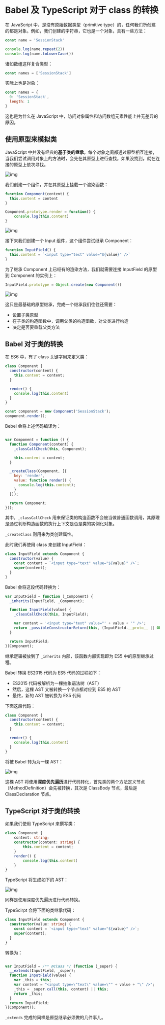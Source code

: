 # Babel 及 TypeScript 对于 class 的转换

在 JavaScript 中，是没有原始数据类型（primitive type）的，任何我们所创建的都是对象。例如，我们创建的字符串，它也是一个对象，具有一些方法：

```js
const name = 'SessionStack'

console.log(name.repeat(2))
console.log(name.toLowerCase())
```

诸如数组这样复合类型：

```js
const names = ['SessionStack']
```

实际上也是对象：

```js
const names = {
  0: 'SessionStack',
  length: 1
}
```

这也是为什么在 JavaScript 中，访问对象属性和访问数组元素性能上并无差异的原因。

## 使用原型来模拟类

JavaScript 中并没有经典的**基于类的继承**，每个对象之间都通过原型相互连接，当我们尝试调用对象上的方法时，会先在其原型上进行查找，如果没找到，就在连接的原型上依次寻找。

![img](https://cdn-images-1.medium.com/max/1600/0*SufKRGfPZIDlw1OG)

我们创建一个组件，并在其原型上挂载一个渲染函数：

```js
function Component(content) {
  this.content = content
}

Component.prototype.render = function() {
	console.log(this.content) 
}
```

![img](https://cdn-images-1.medium.com/max/1600/0*hZbijxS0vXu8vUmz)

接下来我们创建一个 Input 组件，这个组件尝试继承 Component：

```js
function InputField() {
  this.content = `<input type="text" value="${value}" />`
}
```

为了继承 Component 上已经有的渲染方法，我们就需要连接 InputField 的原型到 Component 的实例上：

```js
InputField.prototype = Object.create(new Component())
```

![img](https://cdn-images-1.medium.com/max/1600/0*avLiOV_zXLxOgBee)

这只是最基础的原型继承，完成一个继承我们往往还需要：

- 设置子类原型
- 在子类的构造函数中，调用父类的构造函数，对父类进行构造
- 决定是否要重载父类方法

## Babel 对于类的转换

在 ES6 中，有了 class 关键字用来定义类：

```js
class Component {
  constructor(content) {
    this.content = content;
  }

  render() {
  	console.log(this.content)
  }
}

const component = new Component('SessionStack');
component.render();
```

Bebel 会将上述代码编译为：

```js

var Component = function () {
  function Component(content) {
    _classCallCheck(this, Component);

    this.content = content;
  }

  _createClass(Component, [{
    key: 'render',
    value: function render() {
      console.log(this.content);
    }
  }]);

  return Component;
}();
```

其中，`_classCallCheck` 用来保证类的构造函数不会被当做普通函数调用，其原理是通过判断构造函数的执行上下文是否是类的实例化对象。

`_createClass` 则用来为类创建属性。

此时我们再使用 class 来创建 InputField：

```js
class InputField extends Component {
  constructor(value) {
    const content = `<input type="text" value="${value}" />`;
    super(content);
  }
}
```

Babel 会将这段代码转换为：

```js
var InputField = function (_Component) {
  _inherits(InputField, _Component);

  function InputField(value) {
    _classCallCheck(this, InputField);

    var content = '<input type="text" value="' + value + '" />';
    return _possibleConstructorReturn(this, (InputField.__proto__ || Object.getPrototypeOf(InputField)).call(this, content));
  }

  return InputField;
}(Component);
```

继承逻辑被放到了 `_inherits` 内部，该函数内部实现即为 ES5 中的原型继承过程。

Babel 转换 ES2015 代码为 ES5 代码的过程如下：

- ES2015 代码被解析为一棵抽象语法树（AST）
- 然后，这棵 AST 又被转换一个节点都对应到 ES5 的 AST
- 最终，新的 AST 被转换为 ES5 代码

下面这段代码：

```js
class Component {
  constructor(content) {
    this.content = content;
  }

  render() {
    console.log(this.content)
  }
}
```

将被 Babel 转为为一棵 AST：

![img](https://cdn-images-1.medium.com/max/1600/0*-OqUfzpRtgDJQjXY)

这棵 AST 将使用**深度优先遍历**进行代码转化，首先类的两个方法定义节点（MethodDefinition）会先被转换，其次是 ClassBody 节点，最后是 ClassDeclaration 节点。

## TypeScript 对于类的转换

如果我们使用 TypeScript 来撰写类：

```ts
class Component {
    content: string;
    constructor(content: string) {
        this.content = content;
    }
    render() {
        console.log(this.content)
    }
}
```

TypeScript 将生成如下的 AST：

![img](https://cdn-images-1.medium.com/max/1600/0*j3zkSjnrL4fnCK3A)

同样是使用深度优先遍历进行代码转换。

TypeScirpt 会将下面的类继承代码：

```ts
class InputField extends Component {
  constructor(value: string) {
    const content = `<input type="text" value="${value}" />`;
    super(content);
  }
}
```

转换为：

```js

var InputField = /** @class */ (function (_super) {
  __extends(InputField, _super);
  function InputField(value) {
    var _this = this;
    var content = "<input type=\"text\" value=\"" + value + "\" />";
    _this = _super.call(this, content) || this;
    return _this;
  }
  return InputField;
}(Component));
```

`_extends` 完成的同样是原型继承必须做的几件事儿。